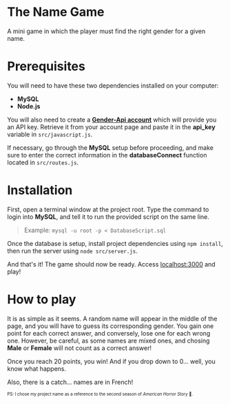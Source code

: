 # The Name Game
A mini game in which the player must find the right gender for a given name.

# Prerequisites

You will need to have these two dependencies installed on your computer:

- **MySQL**
- **Node.js**

You will also need to create a [**Gender-Api account**](https://gender-api.com/) which will provide you an API key. Retrieve it from your account page and paste it in the **api_key** variable in `src/javascript.js`.

If necessary, go through the **MySQL** setup before proceeding, and make sure to enter the correct information in the **databaseConnect** function located in `src/routes.js`.

# Installation

First, open a terminal window at the project root. Type the command to login into **MySQL**, and tell it to run the provided script on the same line.

> Example:
> `mysql -u root -p < DatabaseScript.sql`

Once the database is setup, install project dependencies using `npm install`, then run the server using `node src/server.js`.

And that's it! The game should now be ready. Access [localhost:3000](http://localhost:3000) and play!

# How to play

It is as simple as it seems. A random name will appear in the middle of the page, and you will have to guess its corresponding gender. You gain one point for each correct answer, and conversely, lose one for each wrong one. However, be careful, as some names are mixed ones, and chosing **Male** or **Female** will not count as a correct answer!

Once you reach 20 points, you win! And if you drop down to 0... well, you know what happens.

Also, there is a catch... names are in French!

<sub><sup>PS: I chose my project name as a reference to the second season of *American Horror Story* 👀.</sup></sub>